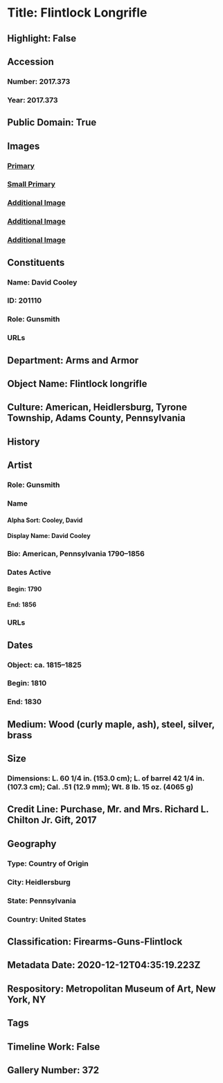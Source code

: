# Title: Flintlock Longrifle
## Highlight: False
## Accession
### Number: 2017.373
### Year: 2017.373
## Public Domain: True
## Images
### [Primary](https://images.metmuseum.org/CRDImages/aa/original/DP-15498-010.jpg)
### [Small Primary](https://images.metmuseum.org/CRDImages/aa/web-large/DP-15498-010.jpg)
### [Additional Image](https://images.metmuseum.org/CRDImages/aa/original/DP-15498-011.jpg)
### [Additional Image](https://images.metmuseum.org/CRDImages/aa/original/DP-15498-012.jpg)
### [Additional Image](https://images.metmuseum.org/CRDImages/aa/original/DP-15498-013.jpg)
## Constituents
### Name: David Cooley
### ID: 201110
### Role: Gunsmith
### URLs
## Department: Arms and Armor
## Object Name: Flintlock longrifle
## Culture: American, Heidlersburg, Tyrone Township, Adams County, Pennsylvania
## History
## Artist
### Role: Gunsmith
### Name
#### Alpha Sort: Cooley, David
#### Display Name: David Cooley
### Bio: American, Pennsylvania 1790–1856
### Dates Active
#### Begin: 1790
#### End: 1856
### URLs
## Dates
### Object: ca. 1815–1825
### Begin: 1810
### End: 1830
## Medium: Wood (curly maple, ash), steel, silver, brass
## Size
### Dimensions: L. 60 1/4 in. (153.0 cm); L. of barrel 42 1/4 in. (107.3 cm); Cal. .51 (12.9 mm); Wt. 8 lb. 15 oz. (4065 g)
## Credit Line: Purchase, Mr. and Mrs. Richard L. Chilton Jr. Gift, 2017
## Geography
### Type: Country of Origin
### City: Heidlersburg
### State: Pennsylvania
### Country: United States
## Classification: Firearms-Guns-Flintlock
## Metadata Date: 2020-12-12T04:35:19.223Z
## Respository: Metropolitan Museum of Art, New York, NY
## Tags
## Timeline Work: False
## Gallery Number: 372
